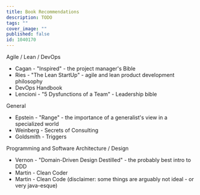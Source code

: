 ```yaml
---
title: Book Recommendations
description: TODO
tags: ""
cover_image: ""
published: false
id: 1040170
---
```


Agile / Lean / DevOps

- Cagan - "Inspired" - the project manager's Bible
- Ries - "The Lean StartUp" - agile and lean product development philosophy
- DevOps Handbook
- Lencioni - "5 Dysfunctions of a Team" - Leadership bible

General

- Epstein - "Range" - the importance of a generalist's view in a specialized world
- Weinberg - Secrets of Consulting
- Goldsmith - Triggers

Programming and Software Architecture / Design

- Vernon - "Domain-Driven Design Destilled" - the probably best intro to DDD
- Martin - Clean Coder
- Martin - Clean Code (disclaimer: some things are arguably not ideal - or very java-esque)
